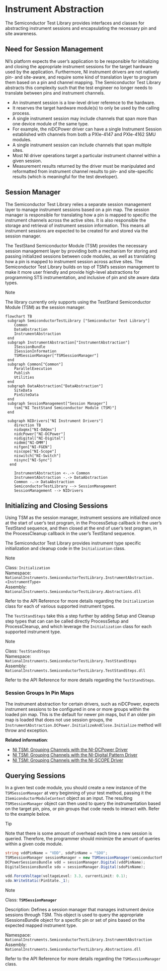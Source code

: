 # Instrument Abstraction

The Semiconductor Test Library provides interfaces and classes for abstracting instrument sessions and encapsulating the necessary pin and site awareness.

## Need for Session Management

NI’s platform expects the user’s application to be responsible for initializing and closing the appropriate instrument sessions for the target hardware used by the application. Furthermore, NI instrument drivers are not natively pin- and site-aware, and require some kind of translation layer to program them based on a pin and channel mapping. The Semiconductor Test Library abstracts this complexity such that the test engineer no longer needs to translate between pins and instrument channels.

- An instrument session is a low-level driver reference to the hardware.
- It reserves the target hardware module(s) to only be used by the calling process.
- A single instrument session may include channels that span more than one device module of the same type.
- For example, the niDCPower driver can have a single Instrument Session established with channels from both a PXIe-4147 and PXIe-4162 SMU modules.
- A single instrument session can include channels that span multiple sites.
- Most NI driver operations target a particular instrument channel within a given session.
- Measurement results returned by the driver must be manipulated and reformatted from instrument channel results to pin- and site-specific results (which is meaningful for the test developer).

## Session Manager

The Semiconductor Test Library relies a separate session management layer to manage instrument sessions based on a pin map. The session manager is responsible for translating how a pin is mapped to specific the instrument channels across the active sites. It is also responsible the storage and retrieval of instrument session information. This means all instrument sessions are expected to be created for and stored via the session manager.

The TestStand Semiconductor Module (TSM) provides the necessary session management layer by providing both a mechanism for storing and passing initialized sessions between code modules, as well as translating how a pin is mapped to instrument session across active sites. The Semiconductor Test Library builds on top of TSM’s session management to make it more user friendly and provide high-level abstractions for programming STS instrumentation, and inclusive of pin and site aware data types.

> [!NOTE]
> The library currently only supports using the TestStand Semiconductor Module (TSM) as the session manager.

```mermaid
flowchart TB
 subgraph SemiconductorTestLibrary ["Semiconductor Test Library"]
    Common
    DataAbstraction
    InstrumentAbstraction
 end
 subgraph InstrumentAbstraction["InstrumentAbstraction"]
    ISessionBundle
    ISessionInformation
    TSMSessionManager["TSMSessionManager"]
 end
 subgraph Common["Common"]
    ParallelExecution
    Publish
    Utilities
 end
 subgraph DataAbstraction["DataAbstraction"]
    SiteData
    PinSiteData
 end
 subgraph SessionManagement["Session Manager"]
    tsm["NI TestStand Semiconductor Module (TSM)"]
 end
 
 subgraph NIDrivers["NI Instrument Drivers"]
    direction TB
    nidaqmx["NI-DAQmx"]
    nidcPower["NI-DCPower"]
    nidigital["NI-Digital"]
    nidmm["NI-DMM"]
    nifgen["NI-FGEN"]
    niscope["NI-Scope"]
    niswitch["NI-Switch"]
    nisync["NI-Sync"]
  end

    InstrumentAbstraction <-.-> Common
    InstrumentAbstraction -.-> DataAbstraction
    Common -.-> DataAbstraction
    SemiconductorTestLibrary --> SessionManagement
    SessionManagement --> NIDrivers

```

## Initializing and Closing Sessions

Using TSM as the session manager, instrument sessions are initialized once at the start of user’s test program, in the ProcessSetup callback in the user’s TestStand sequence, and then closed at the end of user’s test program, in the ProcessCleanup callback in the user’s TestStand sequence.

The Semiconductor Test Library provides instrument type specific initialization and cleanup code in the `Initialization` class.

> [!NOTE]
> Class: `Initialization`\
> Namespace: `NationalInstruments.SemiconductorTestLibrary.InstrumentAbstraction.<InstrumentType>` \
> Assembly: `NationalInstruments.SemiconductorTestLibrary.Abstractions.dll`
>
> Refer to the API Reference for more details regarding the `Initialization` class for each of various supported instrument types.

The `TestStandSteps` take this a step further by adding Setup and Cleanup step types that can can be called directly ProcessSetup and ProcessCleanup, and which leverage the `Initialization` class for each supported instrument type.

> [!NOTE]
> Class: `TestStandSteps` \
> Namespace: `NationalInstruments.SemiconductorTestLibrary.TestStandSteps` \
> Assembly: `NationalInstruments.SemiconductorTestLibrary.TestStandSteps.dll`
>
> Refer to the API Reference for more details regarding the `TestStandSteps`.

### Session Groups In Pin Maps

The instrument abstraction for certain drivers, such as niDCPower, expects instrument sessions to be configured in one or more groups within the loaded pin map. This is the default for newer pin maps, but if an older pin map is loaded that does not use session groups, the `InstrumentAbstraction.DCPower.InitializeAndClose.Initialize` method will throw and exception.

**Related information**:

- [NI TSM: Grouping Channels with the NI-DCPower Driver](https://www.ni.com/docs/en-US/bundle/teststand-semiconductor-module/page/group-channels-with-dcpower.html)
- [NI TSM: Grouping Channels with the NI-Digital Pattern Driver](https://www.ni.com/docs/en-US/bundle/teststand-semiconductor-module/page/group-instruments-with-digital.html)
- [NI TSM: Grouping Channels with the NI-SCOPE Driver](https://www.ni.com/docs/en-US/bundle/teststand-semiconductor-module/page/group-instruments-with-scope.html)

## Querying Sessions

In a given test code module, you should create a new instance of the `TSMSessionManager` at very beginning of your test method, passing it the `ISemiconductorModuleContext` object as an input. The resulting `TSMSessionManager` object can then used to query the instrumentation based on the target pin, pins, or pin groups that code needs to interact with. Refer to the example below.

> [!TIP]
> Note that there is some amount of overhead each time a new session is queried. Therefore, the programmer should minimize the amount of queries within a given code module.

```C#
string vddPinName = "VDD", sdoPinName = "SDO";
TSMSessionManager sessionManager = new TSMSessionManager(semiconductorModuleContext);
DCPowerSessionsBundle vdd = sessionManager.Digital(vddPinName);
DigitalSessionsBundle sdo = sessionManager.Digital(sdoPinName);

vdd.ForceVoltage(voltageLevel: 3.3, currentLimit: 0.1);
sdo.WriteStatic(PinState._1);
```

>[!NOTE]
> Class: **`TSMSessionManager`**
>
> Description: Defines a session manager that manages instrument device sessions through TSM. This object is used to query the appropriate ISessionsBundle object for a specific pin or set of pins based on the expected mapped instrument type.
>
> Namespace: `NationalInstruments.SemiconductorTestLibrary.InstrumentAbstraction` \
> Assembly: `NationalInstruments.SemiconductorTestLibrary.Abstractions.dll`
>
> Refer to the API Reference for more details regarding the `TSMSessionManager` class.
